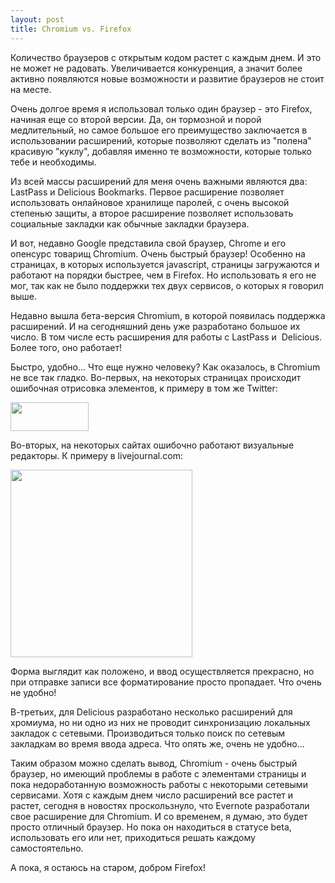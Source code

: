 ```yaml
--- 
layout: post
title: Chromium vs. Firefox
---
```

Количество браузеров с открытым кодом растет с каждым днем. И это не может не радовать. Увеличивается конкуренция, а значит более активно появляются новые возможности и развитие браузеров не стоит на месте.

Очень долгое время я использовал только один браузер - это Firefox, начиная еще со второй версии. Да, он тормозной и порой медлительный, но самое большое его преимущество заключается в использовании расширений, которые позволяют сделать из "полена" красивую "куклу", добавляя именно те возможности, которые только тебе и необходимы.

Из всей массы расширений для меня очень важными являются два: LastPass и Delicious Bookmarks. Первое расширение позволяет использовать онлайновое хранилище паролей, с очень высокой степенью защиты, а второе расширение позволяет использовать социальные закладки как обычные закладки браузера.

И вот, недавно Google представила свой браузер, Chrome и его опенсурс товарищ Chromium. Очень быстрый браузер! Особенно на страницах, в которых используется javascript, страницы загружаются и работают на порядки быстрее, чем в Firefox. Но использовать я его не мог, так как не было поддержки тех двух сервисов, о которых я говорил выше.

Недавно вышла бета-версия Chromium, в которой появилась поддержка расширений. И на сегодняшний день уже разработано большое их число. В том числе есть расширения для работы с LastPass и  Delicious. Более того, оно работает!

Быстро, удобно... Что еще нужно человеку? Как оказалось, в Chromium не все так гладко. Во-первых, на некоторых страницах происходит ошибочная отрисовка элементов, к примеру в том же Twitter:

<a href="http://static.juev.ru/2009/12/twitter.png" id="lightbox"><img class="aligncenter size-full wp-image-840" title="twitter" src="http://static.juev.ru/2009/12/twitter.png" alt="" width="125" height="46" /></a>

Во-вторых, на некоторых сайтах ошибочно работают визуальные редакторы. К примеру в livejournal.com:

<a href="http://static.juev.ru/2009/12/livejournal.png" id="lightbox"><img class="aligncenter size-medium wp-image-841" title="livejournal" src="http://static.juev.ru/2009/12/livejournal-291x300.png" alt="" width="291" height="300" /></a>

Форма выглядит как положено, и ввод осуществляется прекрасно, но при отправке записи все форматирование просто пропадает. Что очень не удобно!

В-третьих, для Delicious разработано несколько расширений для хромиума, но ни одно из них не проводит синхронизацию локальных закладок с сетевыми. Производиться только поиск по сетевым закладкам во время ввода адреса. Что опять же, очень не удобно...

Таким образом можно сделать вывод, Chromium - очень быстрый браузер, но имеющий проблемы в работе с элементами страницы и пока недоработанную возможность работы с некоторыми сетевыми сервисами. Хотя с каждым днем число расширений все растет и растет, сегодня в новостях проскользнуло, что Evernote разработали свое расширение для Chromium. И со временем, я думаю, это будет просто отличный браузер. Но пока он находиться в статусе beta, использовать его или нет, приходиться решать каждому самостоятельно.

А пока, я остаюсь на старом, добром Firefox!
